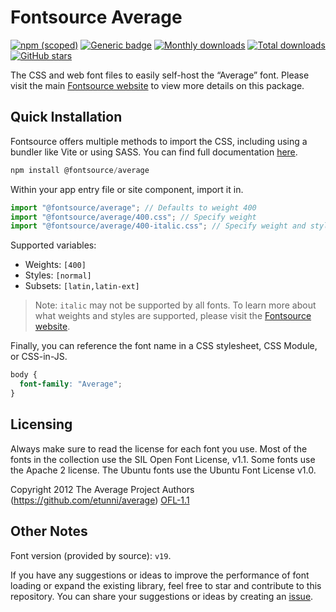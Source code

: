 # Fontsource Average

[![npm (scoped)](https://img.shields.io/npm/v/@fontsource/average?color=brightgreen)](https://www.npmjs.com/package/@fontsource/average) [![Generic badge](https://img.shields.io/badge/fontsource-passing-brightgreen)](https://github.com/fontsource/fontsource) [![Monthly downloads](https://badgen.net/npm/dm/@fontsource/average)](https://github.com/fontsource/fontsource) [![Total downloads](https://badgen.net/npm/dt/@fontsource/average)](https://github.com/fontsource/fontsource) [![GitHub stars](https://img.shields.io/github/stars/fontsource/fontsource.svg?style=social&label=Star)](https://github.com/fontsource/fontsource/stargazers)

The CSS and web font files to easily self-host the “Average” font. Please visit the main [Fontsource website](https://fontsource.org/fonts/average) to view more details on this package.

## Quick Installation

Fontsource offers multiple methods to import the CSS, including using a bundler like Vite or using SASS. You can find full documentation [here](https://fontsource.org/docs/getting-started/introduction).

```javascript
npm install @fontsource/average
```

Within your app entry file or site component, import it in.

```javascript
import "@fontsource/average"; // Defaults to weight 400
import "@fontsource/average/400.css"; // Specify weight
import "@fontsource/average/400-italic.css"; // Specify weight and style
```

Supported variables:
- Weights: `[400]`
- Styles: `[normal]`
- Subsets: `[latin,latin-ext]`

> Note: `italic` may not be supported by all fonts. To learn more about what weights and styles are supported, please visit the [Fontsource website](https://fontsource.org/fonts/average).

Finally, you can reference the font name in a CSS stylesheet, CSS Module, or CSS-in-JS.

```css
body {
  font-family: "Average";
}
```

## Licensing
Always make sure to read the license for each font you use. Most of the fonts in the collection use the SIL Open Font License, v1.1. Some fonts use the Apache 2 license. The Ubuntu fonts use the Ubuntu Font License v1.0.

Copyright 2012 The Average Project Authors (https://github.com/etunni/average)
[OFL-1.1](https://openfontlicense.org)

## Other Notes
Font version (provided by source): `v19`.

If you have any suggestions or ideas to improve the performance of font loading or expand the existing library, feel free to star and contribute to this repository. You can share your suggestions or ideas by creating an [issue](https://github.com/fontsource/fontsource/issues).